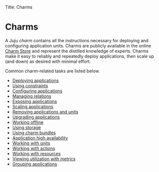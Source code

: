 Title: Charms

# Charms

A Juju *charm* contains all the instructions necessary for deploying and
configuring application units. Charms are publicly available in the online
[Charm Store][charm-store] and represent the distilled knowledge of experts.
Charms make it easy to reliably and repeatedly deploy applications, then scale
up (and down) as desired with minimal effort.

Common charm-related tasks are listed below.

 - [Deploying applications][charms-deploying]
 - [Using constraints][charms-constraints]
 - [Configuring applications][charms-config]
 - [Managing relations][charms-relations]
 - [Exposing applications][charms-exposing]
 - [Scaling applications][charms-scaling]
 - [Removing applications and units][charms-destroy]
 - [Upgrading applications][charms-upgrading]
 - [Working offline][charms-offline]
 - [Using storage][charms-storage]
 - [Using charm bundles][charms-bundles]
 - [Application high availability][charms-ha]
 - [Working with units][charms-working-with-units]
 - [Working with actions][charms-actions]
 - [Working with resources][charms-resources]
 - [Viewing utilization with metrics][charms-metrics]
 - [Grouping applications][charms-service-groups]


<!-- LINKS -->

[charm-store]: https://jujucharms.com/store
[charms-deploying]: ./charms-deploying.md
[charms-constraints]: ./charms-constraints.md
[charms-config]: ./charms-config.md
[charms-relations]: ./charms-relations.md
[charms-exposing]: ./charms-exposing.md
[charms-scaling]: ./charms-scaling.md
[charms-destroy]: ./charms-destroy.md
[charms-upgrading]: ./charms-upgrading.md
[charms-offline]: ./charms-offline.md
[charms-storage]: ./charms-storage.md
[charms-bundles]: ./charms-bundles.md
[charms-ha]: ./charms-ha.md
[charms-working-with-units]: ./charms-working-with-units.md
[charms-actions]: ./actions.md
[charms-resources]: ./charms-resources.md
[charms-metrics]: ./charms-metrics.md
[charms-service-groups]: ./charms-service-groups.md
